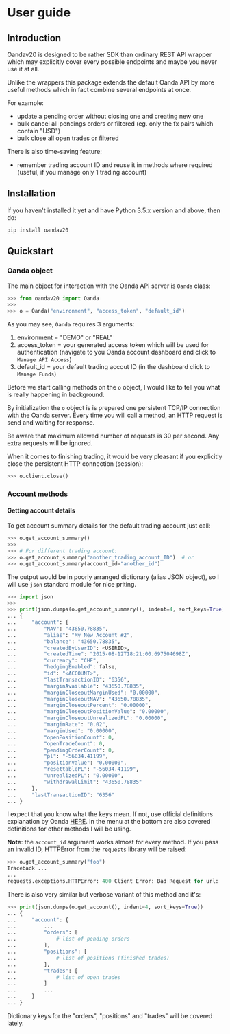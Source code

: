 # User guide

## Introduction

Oandav20 is designed to be rather SDK than ordinary REST API wrapper which may explicitly cover every possible endpoints and maybe you never use it at all.

Unlike the wrappers this package extends the default Oanda API by more useful methods which in fact combine several endpoints at once.

For example:

- update a pending order without closing one and creating new one
- bulk cancel all pendings orders or filtered (eg. only the fx pairs which contain "USD")
- bulk close all open trades or filtered

There is also time-saving feature:

- remember trading account ID and reuse it in methods where required (useful, if you manage only 1 trading account)

## Installation

If you haven't installed it yet and have Python 3.5.x version and above, then do:

```
pip install oandav20
```

## Quickstart

### Oanda object

The main object for interaction with the Oanda API server is `Oanda` class:

```python
>>> from oandav20 import Oanda
>>>
>>> o = Oanda("environment", "access_token", "default_id")
```

As you may see, `Oanda` requires 3 arguments:

1. environment = "DEMO" or "REAL"
2. access_token = your generated access token which will be used for authentication (navigate to you Oanda account dashboard and click to `Manage API Access`)
3. default_id = your default trading accout ID (in the dashboard click to `Manage Funds`)

Before we start calling methods on the `o` object, I would like to tell you what is really happening in background.

By initialization the `o` object is is prepared one persistent TCP/IP connection with the Oanda server. Every time you will call a method, an HTTP request is send and waiting for response.

Be aware that maximum allowed number of requests is 30 per second. Any extra requests will be ignored.

When it comes to finishing trading, it would be very pleasant if you explicitly close the persistent HTTP connection (session):

```python
>>> o.client.close()
```

### Account methods

#### Getting account details

To get account summary details for the default trading account just call:

```python
>>> o.get_account_summary()
>>>
>>> # For different trading account:
>>> o.get_account_summary("another_trading_account_ID")  # or
>>> o.get_account_summary(account_id="another_id")
```

The output would be in poorly arranged dictionary (alias JSON object), so I will use `json` standard module for nice priting.

```python
>>> import json
>>>
>>> print(json.dumps(o.get_account_summary(), indent=4, sort_keys=True))
... {
...     "account": {
...         "NAV": "43650.78835",
...         "alias": "My New Account #2",
...         "balance": "43650.78835",
...         "createdByUserID": <USERID>,
...         "createdTime": "2015-08-12T18:21:00.697504698Z",
...         "currency": "CHF",
...         "hedgingEnabled": false,
...         "id": "<ACCOUNT>",
...         "lastTransactionID": "6356",
...         "marginAvailable": "43650.78835",
...         "marginCloseoutMarginUsed": "0.00000",
...         "marginCloseoutNAV": "43650.78835",
...         "marginCloseoutPercent": "0.00000",
...         "marginCloseoutPositionValue": "0.00000",
...         "marginCloseoutUnrealizedPL": "0.00000",
...         "marginRate": "0.02",
...         "marginUsed": "0.00000",
...         "openPositionCount": 0,
...         "openTradeCount": 0,
...         "pendingOrderCount": 0,
...         "pl": "-56034.41199",
...         "positionValue": "0.00000",
...         "resettablePL": "-56034.41199",
...         "unrealizedPL": "0.00000",
...         "withdrawalLimit": "43650.78835"
...     },
...     "lastTransactionID": "6356"
... }
```

I expect that you know what the keys mean. If not, use official definitions explanation by Oanda [HERE](http://developer.oanda.com/rest-live-v20/account-df/). In the menu at the bottom are also covered definitions for other methods I will be using.

**Note**: the `account_id` argument works almost for every method. If you pass an invalid ID, HTTPError from the `requests` library will be raised:

```python
>>> o.get_account_summary("foo")
Traceback ...
...
requests.exceptions.HTTPError: 400 Client Error: Bad Request for url: ...
```

There is also very similar but verbose variant of this method and it's:

```python
>>> print(json.dumps(o.get_account(), indent=4, sort_keys=True))
... {
...     "account": {
...         ...
...         "orders": [
...             # list of pending orders
...         ],
...         "positions": [
...             # list of positions (finished trades)
...         ],
...         "trades": [
...             # list of open trades
...         ]
...         ...
...     }
... }
```

Dictionary keys for the "orders", "positions" and "trades" will be covered lately.
